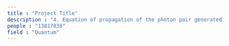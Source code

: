 ```yaml
---
title : "Project Title"
description : "4. Equation of propagation of the photon pair generated in four wave mixing, a non linear optical process (Quantum Optics, 2015, IITK) "
people : "13817038"
field : "Quantum"
---
```

